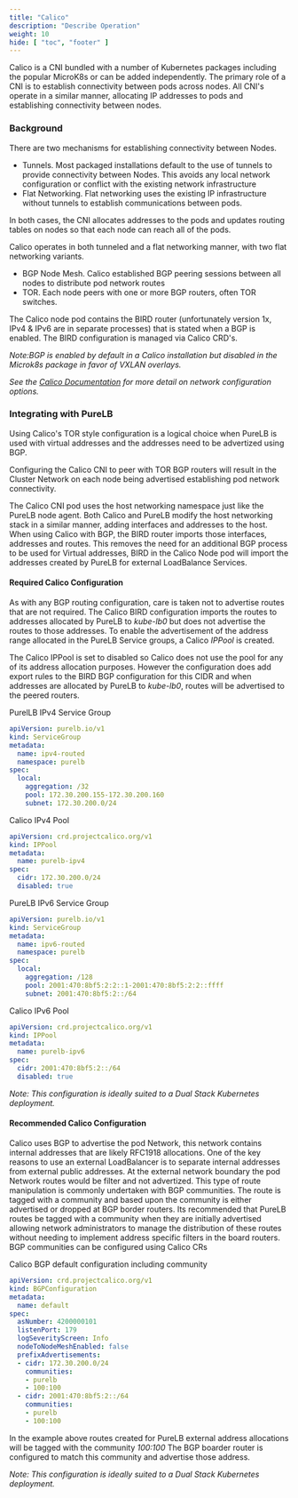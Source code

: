 ```yaml
---
title: "Calico"
description: "Describe Operation"
weight: 10
hide: [ "toc", "footer" ]
---
```

Calico is a CNI bundled with a number of Kubernetes packages including the popular MicroK8s or can be added independently. The primary role of a CNI is to establish connectivity between pods across nodes.  All CNI's operate in a similar manner, allocating IP addresses to pods and establishing connectivity between nodes.

### Background
There are two mechanisms for establishing connectivity between Nodes.

* Tunnels.  Most packaged installations default to the use of tunnels to provide connectivity between Nodes.  This avoids any local network configuration or conflict with the existing network infrastructure
* Flat Networking.  Flat networking uses the existing IP infrastructure without tunnels to establish communications between pods.

In both cases, the CNI allocates addresses to the pods and updates routing tables on nodes so that each node can reach all of the pods.

Calico operates in both tunneled and a flat networking manner, with two flat networking variants.

* BGP Node Mesh.  Calico established BGP peering sessions between all nodes to distribute pod network routes
* TOR.  Each node peers with one or more BGP routers, often TOR switches.

The Calico node pod contains the BIRD router (unfortunately version 1x, IPv4 & IPv6 are in separate processes) that is stated when a BGP is enabled.  The BIRD configuration is managed via Calico CRD's.  

_Note:BGP is enabled by default in a Calico installation but disabled in the Microk8s package in favor of VXLAN overlays._

_See the [Calico Documentation](https://docs.projectcalico.org/networking/determine-best-networking) for more detail on network configuration options._


### Integrating with PureLB
Using Calico's TOR style configuration is a logical choice when PureLB is used with virtual addresses and the addresses need to be advertized using BGP.  

Configuring the Calico CNI to peer with TOR BGP routers will result in the Cluster Network on each node being advertised establishing pod network connectivity. 

The Calico CNI pod uses the host networking namespace just like the PureLB node agent.  Both Calico and PureLB modify the host networking stack in a similar manner, adding interfaces and addresses to the host.  When using Calico with BGP, the BIRD router imports those interfaces, addresses and routes.  This removes the need for an additional BGP process to be used for Virtual addresses, BIRD in the Calico Node pod will import the addresses created by PureLB for external LoadBalance Services.

#### Required Calico Configuration
As with any BGP routing configuration, care is taken not to advertise routes that are not required.  The Calico BIRD configuration imports the routes to addresses allocated by PureLB to _kube-lb0_ but does not advertise the routes to those addresses.  To enable the advertisement of the address range allocated in the PureLB Service groups, a Calico _IPPool_ is created.  


The Calico IPPool is set to disabled so Calico does not use the pool for any of its address allocation purposes.   However the configuration does add export rules to the BIRD BGP configuration for this CIDR and when addresses are allocated by PureLB to _kube-lb0_, routes will be advertised to the peered routers. 


PurelLB IPv4 Service Group
```yaml
apiVersion: purelb.io/v1
kind: ServiceGroup
metadata:
  name: ipv4-routed
  namespace: purelb
spec:
  local:
    aggregation: /32
    pool: 172.30.200.155-172.30.200.160
    subnet: 172.30.200.0/24
```
Calico IPv4 Pool
```yaml
apiVersion: crd.projectcalico.org/v1
kind: IPPool
metadata:
  name: purelb-ipv4
spec:
  cidr: 172.30.200.0/24
  disabled: true
```
PureLB IPv6 Service Group
```yaml
apiVersion: purelb.io/v1
kind: ServiceGroup
metadata:
  name: ipv6-routed
  namespace: purelb
spec:
  local:
    aggregation: /128
    pool: 2001:470:8bf5:2:2::1-2001:470:8bf5:2:2::ffff
    subnet: 2001:470:8bf5:2::/64
```
Calico IPv6 Pool
```yaml
apiVersion: crd.projectcalico.org/v1
kind: IPPool
metadata:
  name: purelb-ipv6
spec:
  cidr: 2001:470:8bf5:2::/64
  disabled: true
```

_Note:  This configuration is ideally suited to a Dual Stack Kubernetes deployment._

#### Recommended Calico Configuration
Calico uses BGP to advertise the pod Network, this network contains internal addresses that are likely RFC1918 allocations.  One of the key reasons to use an external LoadBalancer is to separate internal addresses from external public addresses.  At the external network boundary the pod Network routes would be filter and not advertized.  This type of route manipulation is commonly undertaken with BGP communities.  The route is tagged with a community and based upon the community is either advertised or dropped at BGP border routers.   Its recommended that PureLB routes be tagged with a community when they are initially advertised allowing network administrators to manage the distribution of these routes without needing to implement address specific filters in the board routers.  BGP communities can be configured using Calico CRs

Calico BGP default configuration including community 
```yaml
apiVersion: crd.projectcalico.org/v1
kind: BGPConfiguration
metadata:
  name: default
spec:
  asNumber: 4200000101
  listenPort: 179
  logSeverityScreen: Info
  nodeToNodeMeshEnabled: false
  prefixAdvertisements:
  - cidr: 172.30.200.0/24
    communities:
    - purelb
    - 100:100
  - cidr: 2001:470:8bf5:2::/64
    communities:
    - purelb
    - 100:100
```
In the example above routes created for PureLB external address allocations will be tagged with the community _100:100_  The BGP boarder router is configured to match this community and advertise those address.  


_Note:  This configuration is ideally suited to a Dual Stack Kubernetes deployment._
